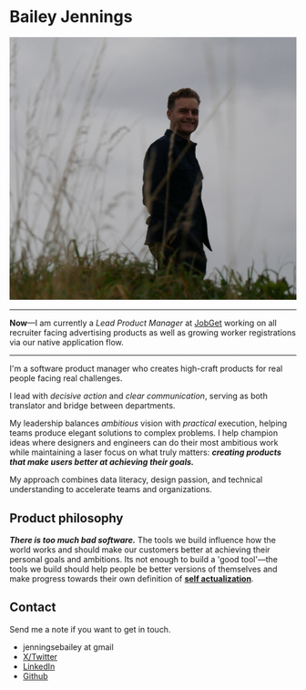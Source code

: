 # Bailey Jennings

![](assets/me.jpeg)

---

**Now**—I am currently a *Lead Product Manager* at [JobGet](https://www.snagajob.com) working on all recruiter facing advertising products as well as growing worker registrations via our native application flow.

---
I'm a software product manager who creates high-craft products for real people facing real challenges. 

I lead with *decisive action* and *clear communication*, serving as both translator and bridge between departments.

My leadership balances *ambitious* vision with *practical* execution, helping teams produce elegant solutions to complex problems. I help champion ideas where designers and engineers can do their most ambitious work while maintaining a laser focus on what truly matters: ***creating products that make users better at achieving their goals.***

My approach combines data literacy, design passion, and technical understanding to accelerate teams and organizations.


## Product philosophy

***There is too much bad software.*** The tools we build influence how the world works and should make our customers better at achieving their personal goals and ambitions. Its not enough to build a 'good tool'—the tools we build should help people be better versions of themselves and make progress towards their own definition of **[self actualization](https://en.wikipedia.org/wiki/Self-actualization)**.

<!-- ## Projects I'm proud of

### JobGet (acq. Snagajob) (2024-Present)

- Reconceptualized recruiter dashboard, increasing engagement 37%
- Architected cross-platform notification system
- Led team through 3 pivotal product transformations

### Snagajob

- Developed recruitment optimization algorithm that reduced time-to-hire by 41%
- Pioneered attention-economic approach to B2B SaaS interfaces -->

## Contact

Send me a note if you want to get in touch.

- jenningsebailey at gmail
- [X/Twitter](https://x.com/bailey_jennings)
- [LinkedIn](https://www.linkedin.com/in/baileyjennings/)
- [Github](https://github.com/jenningsb2)
